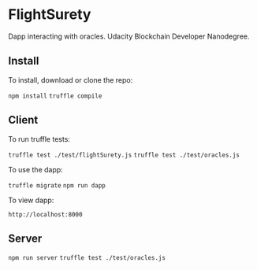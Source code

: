 # FlightSurety

Dapp interacting with oracles. Udacity Blockchain Developer Nanodegree.

## Install

To install, download or clone the repo:

`npm install`
`truffle compile`

## Client

To run truffle tests:

`truffle test ./test/flightSurety.js`
`truffle test ./test/oracles.js`

To use the dapp:

`truffle migrate`
`npm run dapp`

To view dapp:

`http://localhost:8000`

## Server

`npm run server`
`truffle test ./test/oracles.js`
